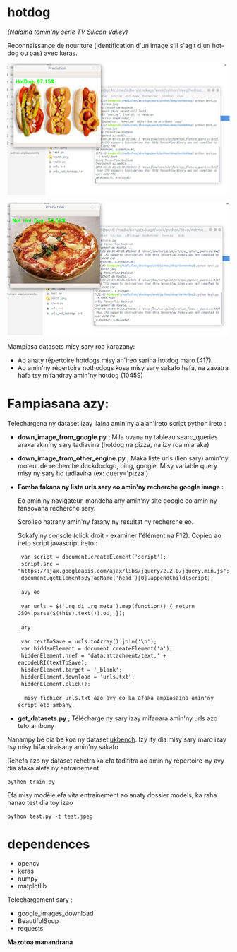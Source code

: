 # hotdog
*(Nalaina tamin'ny série TV Silicon Valley)*

Reconnaissance de nouriture (identification d'un image s'il s'agit d'un hot-dog ou pas) avec keras.

![hotdog 97.15%](/capture/hotdog.jpg)

![not hotdog 56.69%](/capture/nothotdog.png)

Mampiasa datasets misy sary roa karazany:
  - Ao anaty répertoire hotdogs misy an'ireo sarina hotdog maro (417)
  - Ao amin'ny répertoire nothodogs kosa misy sary sakafo hafa, na zavatra hafa tsy mifandray amin'ny hotdog (10459)  

# Fampiasana azy:
Télechargena ny dataset izay ilaina amin'ny alalan'ireto script python ireto :
 - **down_image_from_google.py** ; Mila ovana ny tableau searc_queries arakarakin'ny sary tadiavina (hotdog na pizza, na izy roa miaraka)
 - **down_image_from_other_engine.py** ; Maka liste urls (lien sary) amin'ny moteur de recherche duckduckgo, bing, google. Misy variable query misy ny sary ho tadiavina (ex: query='pizza')
 - **Fomba fakana ny liste urls sary eo amin'ny recherche google image :**

     Eo amin'ny navigateur, mandeha any amin'ny site google eo amin'ny fanaovana recherche sary. 

     Scrolleo hatrany amin'ny farany ny resultat ny recherche eo. 

     Sokafy ny console (click droit - examiner l'élément na F12). Copieo ao ireto script javascript ireto :
 
        var script = document.createElement('script');
        script.src = "https://ajax.googleapis.com/ajax/libs/jquery/2.2.0/jquery.min.js";
        document.getElementsByTagName('head')[0].appendChild(script);
                
        avy eo
        
        var urls = $('.rg_di .rg_meta').map(function() { return JSON.parse($(this).text()).ou; });
           
        ary
        
        var textToSave = urls.toArray().join('\n');
        var hiddenElement = document.createElement('a');
        hiddenElement.href = 'data:attachment/text,' + encodeURI(textToSave);
        hiddenElement.target = '_blank';
        hiddenElement.download = 'urls.txt';
        hiddenElement.click();
        
         misy fichier urls.txt azo avy eo ka afaka ampiasaina amin'ny script eto ambany.

 - **get_datasets.py** ; Télécharge ny sary izay mifanara amin'ny urls azo teto ambony

Nanampy be dia be koa ny dataset [ukbench](https://archive.org/details/ukbench). Izy ity dia misy sary maro izay tsy misy hifandraisany amin'ny sakafo

Rehefa azo ny dataset rehetra ka efa tadifitra ao amin'ny répertoire-ny avy dia afaka alefa ny entrainement

```
python train.py
```

Efa misy modèle efa vita entrainement ao anaty dossier models, ka raha hanao test dia toy izao

```
python test.py -t test.jpeg
```

# dependences

- opencv
- keras
- numpy
- matplotlib

Telechargement sary :

- google_images_download
- BeautifulSoup
- requests

**Mazotoa manandrana**






